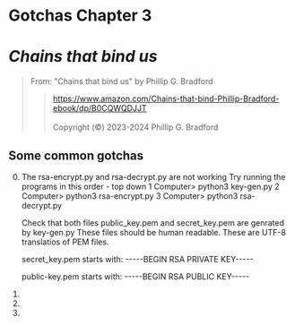 # Gotchas Chapter 3 <br>

# *Chains that bind us*<br>  

> From: "Chains that bind us" by Phillip G. Bradford <br>  
>>  https://www.amazon.com/Chains-that-bind-Phillip-Bradford-ebook/dp/B0CQWQDJJT <br>  
> Copyright (&copy;) 2023-2024 Phillip G. Bradford <br>

## Some common gotchas

0. The rsa-encrypt.py and rsa-decrypt.py are not working
   Try running the programs in this order - top down
   1 Computer> python3 key-gen.py
   2 Computer> python3 rsa-encrypt.py
   3 Computer> python3 rsa-decrypt.py
   
   Check that both files public_key.pem and secret_key.pem are genrated by key-gen.py
   These files should be human readable.  These are UTF-8 translatios of PEM files.
   
   secret_key.pem starts with:
   -----BEGIN RSA PRIVATE KEY-----
   
   public-key.pem starts with:
   -----BEGIN RSA PUBLIC KEY-----
   
1.
2.
	
3. 

